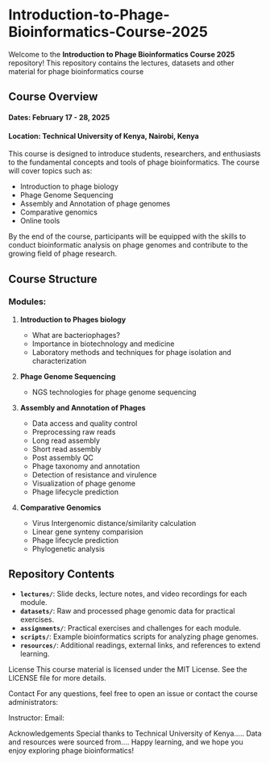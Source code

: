 # Introduction-to-Phage-Bioinformatics-Course-2025
Welcome to the **Introduction to Phage Bioinformatics Course 2025** repository! This repository contains the lectures, datasets and other material for phage bioinformatics course

## Course Overview
#### Dates: February 17 - 28, 2025
#### Location: Technical University of Kenya, Nairobi, Kenya

This course is designed to introduce students, researchers, and enthusiasts to the fundamental concepts and tools of phage bioinformatics. The course will cover topics such as:

- Introduction to phage biology
- Phage Genome Sequencing
- Assembly and Annotation of phage genomes
- Comparative genomics
- Online tools

By the end of the course, participants will be equipped with the skills to conduct bioinformatic analysis on phage genomes and contribute to the growing field of phage research.

## Course Structure

### Modules:
1. **Introduction to Phages biology**  
   - What are bacteriophages?
   - Importance in biotechnology and medicine
   - Laboratory methods and techniques for phage isolation and characterization

2. **Phage Genome Sequencing**  
   - NGS technologies for phage genome sequencing

3. **Assembly and Annotation of Phages**  
    - Data access and quality control
    - Preprocessing raw reads
    - Long read assembly
    - Short read assembly
    - Post assembly QC
    - Phage taxonomy and annotation
    - Detection of resistance and virulence
    - Visualization of phage genome
    - Phage lifecycle prediction

4. **Comparative Genomics**
    - Virus Intergenomic distance/similarity calculation
    - Linear gene synteny comparision
    - Phage lifecycle prediction
    - Phylogenetic analysis


## Repository Contents

- **`lectures/`**: Slide decks, lecture notes, and video recordings for each module.
- **`datasets/`**: Raw and processed phage genomic data for practical exercises.
- **`assignments/`**: Practical exercises and challenges for each module.
- **`scripts/`**: Example bioinformatics scripts for analyzing phage genomes.
- **`resources/`**: Additional readings, external links, and references to extend learning.



License
This course material is licensed under the MIT License. See the LICENSE file for more details.

Contact
For any questions, feel free to open an issue or contact the course administrators:

Instructor: 
Email: 

Acknowledgements
Special thanks to Technical University of Kenya.....
Data and resources were sourced from....
Happy learning, and we hope you enjoy exploring phage bioinformatics!
